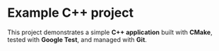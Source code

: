 # Example C++ project

This project demonstrates a simple **C++ application** built with **CMake**, tested with **Google Test**, and managed with **Git**.
